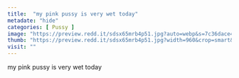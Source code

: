 ```yaml
---
title:  "my pink pussy is very wet today"
metadate: "hide"
categories: [ Pussy ]
image: "https://preview.redd.it/sdsx65mrb4p51.jpg?auto=webp&s=7c36dace45ffcd568c353fcab1e3ad6bff21db10"
thumb: "https://preview.redd.it/sdsx65mrb4p51.jpg?width=960&crop=smart&auto=webp&s=bddd5c808c468a5624a56121f634732c322406d2"
visit: ""
---
```

my pink pussy is very wet today
